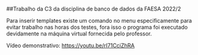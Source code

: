 ##Trabalho da C3 da disciplina de banco de dados da FAESA 2022/2

Para inserir templates existe um comando no menu especificamente para evitar trabalho nas horas dos testes, fora isso o programa foi executado devidamente na máquina virtual fornecida pelo professor. 

Vídeo demonstrativo: https://youtu.be/rI71CciZhRA
